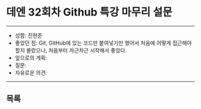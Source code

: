 # 데엔 32회차 Github 특강 마무리 설문
---
- 성함: 진현준
- 좋았던 점: Git, GitHub에 있는 코드만 붙여넣기만 했어서 처음에 어떻게 접근해야할지 몰랐으나, 처음부터 차근차근 시작해서 좋았다.
- 앞으로의 계획:
- 질문:
- 자유로운 의견:
----
## 목록
